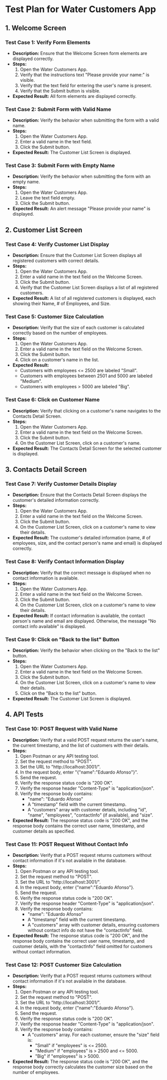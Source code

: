 # Test Plan for Water Customers App

## 1. Welcome Screen

### Test Case 1: Verify Form Elements

- **Description:** Ensure that the Welcome Screen form elements are displayed correctly.
- **Steps:**
  1. Open the Water Customers App.
  2. Verify that the instructions text "Please provide your name:" is visible.
  3. Verify that the text field for entering the user's name is present.
  4. Verify that the Submit button is visible.
- **Expected Result:** All form elements are displayed correctly.

### Test Case 2: Submit Form with Valid Name

- **Description:** Verify the behavior when submitting the form with a valid name.
- **Steps:**
  1. Open the Water Customers App.
  2. Enter a valid name in the text field.
  3. Click the Submit button.
- **Expected Result:** The Customer List Screen is displayed.

### Test Case 3: Submit Form with Empty Name

- **Description:** Verify the behavior when submitting the form with an empty name.
- **Steps:**
  1. Open the Water Customers App.
  2. Leave the text field empty.
  3. Click the Submit button.
- **Expected Result:** An alert message "Please provide your name" is displayed.

## 2. Customer List Screen

### Test Case 4: Verify Customer List Display

- **Description:** Ensure that the Customer List Screen displays all registered customers with correct details.
- **Steps:**
  1. Open the Water Customers App.
  2. Enter a valid name in the text field on the Welcome Screen.
  3. Click the Submit button.
  4. Verify that the Customer List Screen displays a list of all registered customers.
- **Expected Result:** A list of all registered customers is displayed, each showing their Name, # of Employees, and Size.

### Test Case 5: Customer Size Calculation

- **Description:** Verify that the size of each customer is calculated correctly based on the number of employees.
- **Steps:**
  1. Open the Water Customers App.
  2. Enter a valid name in the text field on the Welcome Screen.
  3. Click the Submit button.
  4. Click on a customer's name in the list.
- **Expected Result:**
  - Customers with employees <= 2500 are labeled "Small".
  - Customers with employees between 2501 and 5000 are labeled "Medium".
  - Customers with employees > 5000 are labeled "Big".

### Test Case 6: Click on Customer Name

- **Description:** Verify that clicking on a customer's name navigates to the Contacts Detail Screen.
- **Steps:**
  1. Open the Water Customers App.
  2. Enter a valid name in the text field on the Welcome Screen.
  3. Click the Submit button.
  4. On the Customer List Screen, click on a customer's name.
- **Expected Result:** The Contacts Detail Screen for the selected customer is displayed.

## 3. Contacts Detail Screen

### Test Case 7: Verify Customer Details Display

- **Description:** Ensure that the Contacts Detail Screen displays the customer's detailed information correctly.
- **Steps:**
  1. Open the Water Customers App.
  2. Enter a valid name in the text field on the Welcome Screen.
  3. Click the Submit button.
  4. On the Customer List Screen, click on a customer's name to view their details.
- **Expected Result:** The customer's detailed information (name, # of employees, size, and the contact person's name and email) is displayed correctly.

### Test Case 8: Verify Contact Information Display

- **Description:** Verify that the correct message is displayed when no contact information is available.
- **Steps:**
  1. Open the Water Customers App.
  2. Enter a valid name in the text field on the Welcome Screen.
  3. Click the Submit button.
  4. On the Customer List Screen, click on a customer's name to view their details.
- **Expected Result:** If contact information is available, the contact person's name and email are displayed. Otherwise, the message "No contact info available" is displayed.

### Test Case 9: Click on "Back to the list" Button

- **Description:** Verify the behavior when clicking on the "Back to the list" button.
- **Steps:**
  1. Open the Water Customers App.
  2. Enter a valid name in the text field on the Welcome Screen.
  3. Click the Submit button.
  4. On the Customer List Screen, click on a customer's name to view their details.
  5. Click on the "Back to the list" button.
- **Expected Result:** The Customer List Screen is displayed.

## 4. API Tests

### Test Case 10: POST Request with Valid Name

- **Description:** Verify that a valid POST request returns the user's name, the current timestamp, and the list of customers with their details.
- **Steps:**
  1. Open Postman or any API testing tool.
  2. Set the request method to "POST".
  3. Set the URL to "http://localhost:3001/".
  4. In the request body, enter "{"name":"Eduardo Afonso"}".
  5. Send the request.
  6. Verify the response status code is "200 OK".
  7. Verify the response header "Content-Type" is "application/json".
  8. Verify the response body contains:
     - "name": "Eduardo Afonso"
     - A "timestamp" field with the current timestamp.
     - A "customers" array with customer details, including "id", "name", "employees", "contactInfo" (if available), and "size".
- **Expected Result:** The response status code is "200 OK", and the response body contains the correct user name, timestamp, and customer details as specified.

### Test Case 11: POST Request Without Contact Info

- **Description:** Verify that a POST request returns customers without contact information if it's not available in the database.
- **Steps:**
  1. Open Postman or any API testing tool.
  2. Set the request method to "POST".
  3. Set the URL to "http://localhost:3001/".
  4. In the request body, enter {"name":"Eduardo Afonso"}.
  5. Send the request.
  6. Verify the response status code is "200 OK".
  7. Verify the response header "Content-Type" is "application/json".
  8. Verify the response body contains:
     - "name": "Eduardo Afonso"
     - A "timestamp" field with the current timestamp.
     - A "customers" array with customer details, ensuring customers without contact info do not have the "contactInfo" field.
- **Expected Result:** The response status code is "200 OK", and the response body contains the correct user name, timestamp, and customer details, with the "contactInfo" field omitted for customers without contact information.

### Test Case 12: POST Customer Size Calculation

- **Description:** Verify that a POST request returns customers without contact information if it's not available in the database.
- **Steps:**
  1. Open Postman or any API testing tool.
  2. Set the request method to "POST".
  3. Set the URL to "http://localhost:3001/".
  4. In the request body, enter {"name":"Eduardo Afonso"}.
  5. Send the request.
  6. Verify the response status code is "200 OK".
  7. Verify the response header "Content-Type" is "application/json".
  8. Verify the response body contains:
     - A "customers" array. For each customer, ensure the "size" field is:
       - "Small" if "employees" is <= 2500.
       - "Medium" if "employees" is > 2500 and <= 5000.
       - "Big" if "employees" is > 5000.
- **Expected Result:** The response status code is "200 OK", and the response body correctly calculates the customer size based on the number of employees.
